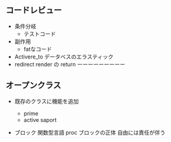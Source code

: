 ## コードレビュー
- 条件分岐
    - テストコード
- 副作用
    - fatなコード
- Activere_to
データベスのエラスティック
- redirect render の return
ーーーーーーーーー
## オープンクラス
- 既存のクラスに機能を追加
    - prime 
    - active saport 

- ブロック
関数型言語
proc ブロックの正体
自由には責任が伴う
